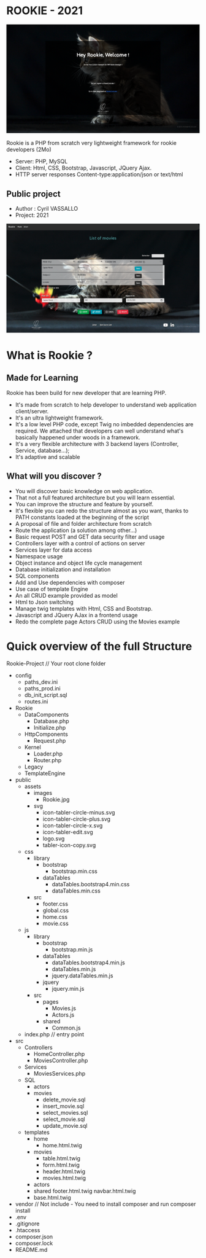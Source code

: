 # ROOKIE - 2021

![Rookie](/public/assets/images/Rookie-welcome.png "Rookie")	

Rookie is a PHP from scratch very lightweight framework for rookie developers (2Mo)
- Server: PHP, MySQL
- Client: Html, CSS, Bootstrap, Javascript, JQuery Ajax.
- HTTP server responses Content-type:application/json or text/html


## Public project
- Author : Cyril VASSALLO
- Project: 2021

![Rookie](/public/assets/images/Rookie-demo.png "Rookie")

# What is Rookie ? 

## Made for Learning
Rookie has been build for new developer that are learning PHP.
- It's made from scratch to help developer to understand web application client/server.
- It's an ultra lightweight framework.
- It's a low level PHP code, except Twig no imbedded dependencies are required. We attached that developers can well understand what's basically happened under woods in a framework. 
- It's a very flexible architecture with 3 backend layers (Controller, Service, database...);
- It's adaptive and scalable

## What will you discover ?
- You will discover basic knowledge on web application.
- That not a full featured architecture but you will learn essential.
- You can improve the structure and feature by yourself.
- It's flexible you can redo the structure almost as you want, thanks to PATH constants loaded at the beginning of the script
- A proposal of file and folder architecture from scratch
- Route the application (a solution among other...)
- Basic request POST and GET data security filter and usage
- Controllers layer with a control of actions on server
- Services layer for data access
- Namespace usage
- Object instance and object life cycle management
- Database initialization and installation 
- SQL components
- Add and Use dependencies with composer
- Use case of template Engine
- An all CRUD example provided as model
- Html to Json switching
- Manage twig templates with Html, CSS and Bootstrap.
- Javascript and JQuery AJax in a frontend usage
- Redo the complete page Actors CRUD using the Movies example 



# Quick overview of the full Structure

Rookie-Project // Your root clone folder 
- config
	- paths_dev.ini
	- paths_prod.ini
	- db_init_script.sql
	- routes.ini
- Rookie
	- DataComponents
		- Database.php
		- Initialize.php
	- HttpComponents
		- Request.php
	- Kernel
		- Loader.php
		- Router.php
	- Legacy
	- TemplateEngine
- public
	- assets
		- images
			- Rookie.jpg
		- svg
			- icon-tabler-circle-minus.svg 
			- icon-tabler-circle-plus.svg
			- icon-tabler-circle-x.svg
			- icon-tabler-edit.svg
			- logo.svg
			- tabler-icon-copy.svg
	- css
		- library
			- bootstrap
				- bootstrap.min.css
			- dataTables
				- dataTables.bootstrap4.min.css
				- dataTables.min.css
		- src
			- footer.css
			- global.css
			- home.css
			- movie.css
	- js
		- library
			- bootstrap
				- bootstrap.min.js
			- dataTables
				- dataTables.bootstrap4.min.js
				- dataTables.min.js
				- jquery.dataTables.min.js
			- jquery
				- jquery.min.js
		- src
			- pages
				- Movies.js
				- Actors.js
			- shared
				- Common.js
	- index.php // entry point
- src
	- Controllers
		- HomeController.php
		- MoviesController.php
	- Services
		- MoviesServices.php
	- SQL
		- actors
		- movies
			- delete_movie.sql
			- insert_movie.sql
			- select_movies.sql
			- select_movie.sql
			- update_movie.sql
	- templates
		- home
			- home.html.twig
		- movies
			- table.html.twig
			- form.html.twig
			- header.html.twig
			- movies.html.twig
		- actors
		- shared
			footer.html.twig
			navbar.html.twig
		- base.html.twig
- vendor // Not include - You need to install composer and run composer install
- .env
- .gitignore
- .htaccess
- composer.json
- composer.lock
- README.md
